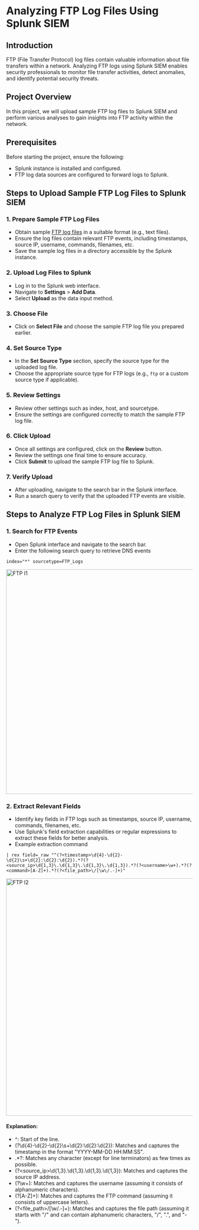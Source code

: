# Analyzing FTP Log Files Using Splunk SIEM

## Introduction
FTP (File Transfer Protocol) log files contain valuable information about file transfers within a network. Analyzing FTP logs using Splunk SIEM enables security professionals to monitor file transfer activities, detect anomalies, and identify potential security threats.

## Project Overview
In this project, we will upload sample FTP log files to Splunk SIEM and perform various analyses to gain insights into FTP activity within the network.

## Prerequisites
Before starting the project, ensure the following:
- Splunk instance is installed and configured.
- FTP log data sources are configured to forward logs to Splunk.

## Steps to Upload Sample FTP Log Files to Splunk SIEM

### 1. Prepare Sample FTP Log Files
- Obtain sample [FTP log files](https://www.secrepo.com/maccdc2012/ftp.log.gz) in a suitable format (e.g., text files).
- Ensure the log files contain relevant FTP events, including timestamps, source IP, username, commands, filenames, etc.
- Save the sample log files in a directory accessible by the Splunk instance.

### 2. Upload Log Files to Splunk
- Log in to the Splunk web interface.
- Navigate to **Settings** > **Add Data**.
- Select **Upload** as the data input method.

### 3. Choose File
- Click on **Select File** and choose the sample FTP log file you prepared earlier.

### 4. Set Source Type
- In the **Set Source Type** section, specify the source type for the uploaded log file.
- Choose the appropriate source type for FTP logs (e.g., `ftp` or a custom source type if applicable).

### 5. Review Settings
- Review other settings such as index, host, and sourcetype.
- Ensure the settings are configured correctly to match the sample FTP log file.

### 6. Click Upload
- Once all settings are configured, click on the **Review** button.
- Review the settings one final time to ensure accuracy.
- Click **Submit** to upload the sample FTP log file to Splunk.

### 7. Verify Upload
- After uploading, navigate to the search bar in the Splunk interface.
- Run a search query to verify that the uploaded FTP events are visible.


## Steps to Analyze FTP Log Files in Splunk SIEM

### 1. Search for FTP Events
  
- Open Splunk interface and navigate to the search bar.   
- Enter the following search query to retrieve DNS events   
```
index="*" sourcetype=FTP_Logs
```
<img width="1325" height="607" alt="FTP I1" src="https://github.com/user-attachments/assets/5b4181ec-c63b-40a5-a076-0a57dbaeeff2" />

### 2. Extract Relevant Fields

- Identify key fields in FTP logs such as timestamps, source IP, username, commands, filenames, etc.
- Use Splunk's field extraction capabilities or regular expressions to extract these fields for better analysis.
- Example extraction command
  
```
| rex field=_raw "^(?<timestamp>\d{4}-\d{2}-\d{2}\s+\d{2}:\d{2}:\d{2}).*?(?<source_ip>\d{1,3}\.\d{1,3}\.\d{1,3}\.\d{1,3}).*?(?<username>\w+).*?(?<command>[A-Z]+).*?(?<file_path>\/[\w\/.-]+)"
```
<img width="1380" height="641" alt="FTP I2" src="https://github.com/user-attachments/assets/04ddbff5-4133-4a22-9269-aaa2a22d466c" />

#### Explanation:
  
- ^: Start of the line.
- (?<timestamp>\d{4}-\d{2}-\d{2}\s+\d{2}:\d{2}:\d{2}): Matches and captures the timestamp in the format "YYYY-MM-DD HH:MM:SS".
- .*?: Matches any character (except for line terminators) as few times as possible.
- (?<source_ip>\d{1,3}\.\d{1,3}\.\d{1,3}\.\d{1,3}): Matches and captures the source IP address.
- (?<username>\w+): Matches and captures the username (assuming it consists of alphanumeric characters).
- (?<command>[A-Z]+): Matches and captures the FTP command (assuming it consists of uppercase letters).
- (?<file_path>\/[\w\/.-]+): Matches and captures the file path (assuming it starts with "/" and can contain alphanumeric characters, "/", ".", and "-").
